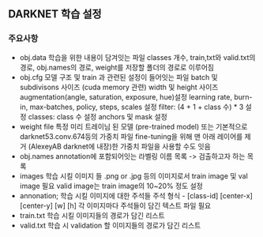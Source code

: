 ## DARKNET 학습 설정

### 주요사항
- obj.data
    학습을 위한 내용이 담겨잇는 파일
    classes 개수, train,txt와 valid.txt의 경로, obj.names의 경로, weight를 저장할 폴더의 경로로 이루어짐
- obj.cfg
    모델 구조 및 train 과 관련된 설정이 들어잇는 파일
    batch 및 subdivisons 사이즈 (cuda memory 관련) width 및 height 사이즈
    augmentation(angle, saturation, exposure, hue)설정
    learning rate, burn-in, max-batches, policy, steps, scales 설정
    filter: (4 + 1 + class 수) * 3 설정
    classes: class 수 설정
    anchors 및 mask 설정
- weight file
    특정 미리 트레이님 된 모델 (pre-trained model) 또는 기본적으로 darknet53.conv.674등의 가중치 파일
    fine-tuning을 위해 맨 아래 레이어를 제거 (AlexeyAB darknet에 내장)한 가중치 파일을 사용할 수도 잇음
- obj.names
    annotation에 포함되어잇는 라벨링 이름 목록 -> 검출하고자 하는 목록
- images 
    학습 시킬 이미지 들
    .png or .jpg 등의 이미지로서 train image 및 val image 필요
    valid image는 train image의 10~20% 정도 설정
- annonation;
    학습 시킬 이미지에 대한 주석들
    주석 형식
        - [class-id] [center-x] [center-y] [w] [h]
    각 이미지마다 주석들이 담긴 텍스트 파일 필요
- train.txt
    학습 시킬 이미지들의 경로가 담긴 리스트
- valid.txt
    학습 시 validation 할 이미지들의 경로가 담긴 리스트

